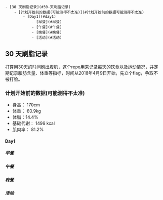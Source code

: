 <!-- TOC depthFrom:1 depthTo:6 withLinks:1 updateOnSave:1 orderedList:0 -->

	- [30 天刷脂记录](#30-天刷脂记录)
		- [计划开始前的数据(可能测得不太准)](#计划开始前的数据可能测得不太准)
			- [Day1](#day1)
				- [早餐](#早餐)
				- [午餐](#午餐)
				- [晚餐](#晚餐)
				- [活动](#活动)

<!-- /TOC -->

## 30 天刷脂记录
打算用30天的时间刷出腹肌，这个repo用来记录每天的饮食以及运动情况，并定期记录脂肪含量、体重等指标，时间从2018年4月9日开始，先立个flag，争取不被打脸。

### 计划开始前的数据(可能测得不太准)
* 身高： 170cm
* 体重： 60.9kg
* 体脂：14.4%
* 基础代谢： 1496 kcal
* 肌肉率： 81.2%

#### Day1
##### 早餐
##### 午餐
##### 晚餐
##### 活动
